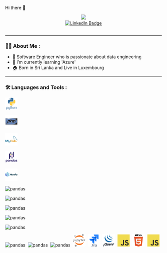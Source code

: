 
Hi there 👋

<div id="header" align="center">
  <img src="https://media.giphy.com/media/paTz7UZbPfTZFRYnnB/giphy.gif" width="200"/>
</div>
<div id="badges" align="center">
  <a href="https://www.linkedin.com/in/hashiniliyanage/">
    <img src="https://img.shields.io/badge/LinkedIn-blue?style=for-the-badge&logo=linkedin&logoColor=white" alt="LinkedIn Badge"/>
  </a>
</div>
</br>


---

### :woman_technologist: About Me :

- 🔭 Software Engineer who is passionate about data engineering
- 🌱 I’m currently learning 'Azure'
- :house: Born in Sri Lanka and Live in Luxembourg

---

### :hammer_and_wrench: Languages and Tools :
<div>
  <img src="https://github.com/devicons/devicon/blob/master/icons/python/python-original-wordmark.svg" title="Python" alt="py" width="40" height="40"/>&nbsp;
 
  <img src="https://github.com/devicons/devicon/blob/master/icons/php/php-original.svg" title="Php" alt="php" width="40" height="40"/>&nbsp;
  
  <img src="https://github.com/devicons/devicon/blob/master/icons/mysql/mysql-original-wordmark.svg" title="Mysql" alt="mysql" width="40" height="40"/>&nbsp;
  
  <img src="https://github.com/devicons/devicon/blob/master/icons/pandas/pandas-original-wordmark.svg" title="Pandas" alt="pandas" width="40" height="40"/>&nbsp; 
  
  <img src="https://github.com/devicons/devicon/blob/master/icons/numpy/numpy-original-wordmark.svg" title="Numpy" alt="numpy" width="40" height="40"/>&nbsp;
  
  <img src="https://github.com/devicons/devicon/tree/master/icons/bootstrap/bootstrap-original-wordmark.svg" title="Pandas" alt="pandas" width="40" height="40"/>&nbsp;
  
  <img src="https://github.com/devicons/devicon/tree/master/icons/git/git-original-wordmark.svg" title="Pandas" alt="pandas" width="40" height="40"/>&nbsp;
  
  <img src="https://github.com/devicons/devicon/tree/master/icons/drupal/drupal-original-wordmark.svg" title="Pandas" alt="pandas" width="40" height="40"/>&nbsp;
  
  <img src="https://github.com/devicons/devicon/tree/master/icons/django/django-plain-wordmark.svg" title="Pandas" alt="pandas" width="40" height="40"/>&nbsp;
  
  <img src="https://github.com/devicons/devicon/tree/master/icons/css3/css3-original-wordmark.svg" title="Pandas" alt="pandas" width="40" height="40"/>&nbsp;
  
  <img src="https://github.com/devicons/devicon/tree/master/icons/codeigniter/codeigniter-plain-wordmark.svg" title="Pandas" alt="pandas" width="40" height="40"/>&nbsp;
  <img src="https://github.com/devicons/devicon/tree/master/icons/html5/html5-original-wordmark.svg" title="Pandas" alt="pandas" width="40" height="40"/>&nbsp;
  <img src="https://github.com/devicons/devicon/tree/master/icons/yii/yii-original-wordmark.svg" title="Pandas" alt="pandas" width="40" height="40"/>&nbsp;
  <img src="https://github.com/devicons/devicon/blob/master/icons/jupyter/jupyter-original-wordmark.svg" title="Pandas" alt="pandas" width="40" height="40"/>&nbsp;
  <img src="https://github.com/devicons/devicon/blob/master/icons/jira/jira-original-wordmark.svg" title="Pandas" alt="pandas" width="40" height="40"/>&nbsp;
  <img src="https://github.com/devicons/devicon/blob/master/icons/jquery/jquery-original-wordmark.svg" title="Pandas" alt="pandas" width="40" height="40"/>&nbsp;
  <img src="https://github.com/devicons/devicon/blob/master/icons/javascript/javascript-original.svg" title="Pandas" alt="pandas" width="40" height="40"/>&nbsp;
  <img src="https://github.com/devicons/devicon/blob/master/icons/html5/html5-original-wordmark.svg" title="Pandas" alt="pandas" width="40" height="40"/>&nbsp;
  <img src="https://github.com/devicons/devicon/blob/master/icons/javascript/javascript-original.svg" title="Pandas" alt="pandas" width="40" height="40"/>&nbsp;
  
</div>
  

<!--
**hashinil/hashinil** is a ✨ _special_ ✨ repository because its `README.md` (this file) appears on your GitHub profile.

Here are some ideas to get you started:

- 🔭 I’m currently working on ...
- 🌱 I’m currently learning ...
- 👯 I’m looking to collaborate on ...
- 🤔 I’m looking for help with ...
- 💬 Ask me about ...
- 📫 How to reach me: ...
- 😄 Pronouns: ...
- ⚡ Fun fact: ...
-->
